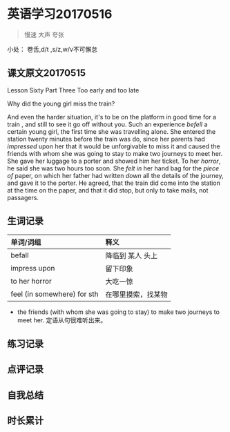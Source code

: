 # 英语学习20170516

> 慢速 大声 夸张

小处： 卷舌,d/t ,s/z,w/v不可懈怠

## 课文原文20170515

Lesson Sixty  Part Three  Too early and too late

Why did the young girl miss the train?

And even the harder situation, it's to be on the platform in good time for a train , and still to see it go off without you.
Such an experience _befell_ a certain young girl, the first time she was travelling alone.
She entered the station twenty minutes before the train was do, since her parents had _impressed_ upon her that it would be unforgivable to miss it and caused the friends with whom she was going to stay to make two journeys to meet her.
She gave her luggage to a porter and showed him her ticket.
To her _horror_, he said she was two hours too soon.
She _felt in_ her hand bag for the _piece of_ paper, on which her father had written _down_ all the details of the journey, and gave it to the porter.
He agreed, that the train did come into the station at the time on the paper, and that it did stop, but only to take mails, not passagers.

## 生词记录
| 单词/词组 | 释义  |
| :-----| :------|
| befall | 降临到 某人 头上 |
| impress upon | 留下印象 |
| to her horror | 大吃一惊 |
| feel (in somewhere) for sth | 在哪里摸索，找某物 |

* the friends (with whom she was going to stay) to make two journeys to meet her. 定语从句很难听出来。

## 练习记录

## 点评记录
  

## 自我总结

## 时长累计
